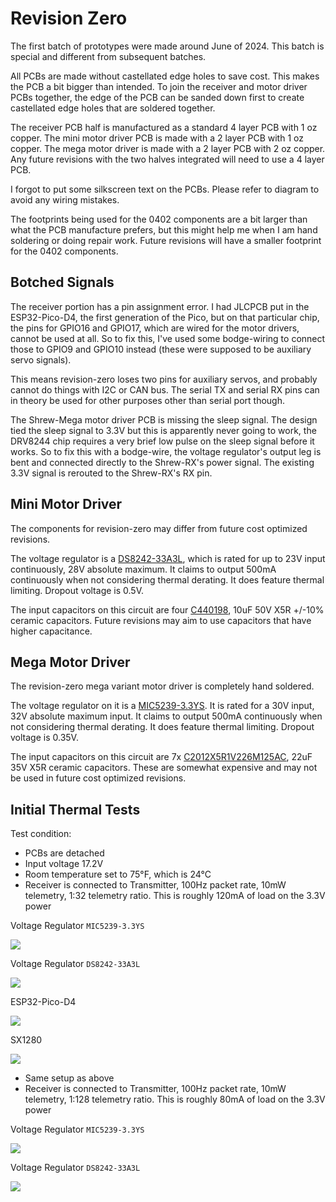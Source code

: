 # Revision Zero

The first batch of prototypes were made around June of 2024. This batch is special and different from subsequent batches.

All PCBs are made without castellated edge holes to save cost. This makes the PCB a bit bigger than intended. To join the receiver and motor driver PCBs together, the edge of the PCB can be sanded down first to create castellated edge holes that are soldered together.

The receiver PCB half is manufactured as a standard 4 layer PCB with 1 oz copper. The mini motor driver PCB is made with a 2 layer PCB with 1 oz copper. The mega motor driver is made with a 2 layer PCB with 2 oz copper. Any future revisions with the two halves integrated will need to use a 4 layer PCB.

I forgot to put some silkscreen text on the PCBs. Please refer to diagram to avoid any wiring mistakes.

The footprints being used for the 0402 components are a bit larger than what the PCB manufacture prefers, but this might help me when I am hand soldering or doing repair work. Future revisions will have a smaller footprint for the 0402 components.

## Botched Signals

The receiver portion has a pin assignment error. I had JLCPCB put in the ESP32-Pico-D4, the first generation of the Pico, but on that particular chip, the pins for GPIO16 and GPIO17, which are wired for the motor drivers, cannot be used at all. So to fix this, I've used some bodge-wiring to connect those to GPIO9 and GPIO10 instead (these were supposed to be auxiliary servo signals).

This means revision-zero loses two pins for auxiliary servos, and probably cannot do things with I2C or CAN bus. The serial TX and serial RX pins can in theory be used for other purposes other than serial port though.

The Shrew-Mega motor driver PCB is missing the sleep signal. The design tied the sleep signal to 3.3V but this is apparently never going to work, the DRV8244 chip requires a very brief low pulse on the sleep signal before it works. So to fix this with a bodge-wire, the voltage regulator's output leg is bent and connected directly to the Shrew-RX's power signal. The existing 3.3V signal is rerouted to the Shrew-RX's RX pin.

## Mini Motor Driver

The components for revision-zero may differ from future cost optimized revisions.

The voltage regulator is a [DS8242-33A3L](https://jlcpcb.com/partdetail/Dstech-DS824233A3L/C5884130), which is rated for up to 23V input continuously, 28V absolute maximum. It claims to output 500mA continuously when not considering thermal derating. It does feature thermal limiting. Dropout voltage is 0.5V.

The input capacitors on this circuit are four [C440198](https://jlcpcb.com/partdetail/439567-GRM21BR61H106KE43L/C440198), 10uF 50V X5R +/-10% ceramic capacitors. Future revisions may aim to use capacitors that have higher capacitance.

## Mega Motor Driver

The revision-zero mega variant motor driver is completely hand soldered.

The voltage regulator on it is a [MIC5239-3.3YS](https://www.digikey.com/en/products/detail/microchip-technology/MIC5239-3-3YS-TR/1030750). It is rated for a 30V input, 32V absolute maximum input. It claims to output 500mA continuously when not considering thermal derating. It does feature thermal limiting. Dropout voltage is 0.35V.

The input capacitors on this circuit are 7x [C2012X5R1V226M125AC](https://www.digikey.com/en/products/detail/tdk-corporation/C2012X5R1V226M125AC/3951664), 22uF 35V X5R ceramic capacitors. These are somewhat expensive and may not be used in future cost optimized revisions.

## Initial Thermal Tests

Test condition:

 * PCBs are detached
 * Input voltage 17.2V
 * Room temperature set to 75°F, which is 24°C
 * Receiver is connected to Transmitter, 100Hz packet rate, 10mW telemetry, 1:32 telemetry ratio. This is roughly 120mA of load on the 3.3V power

Voltage Regulator `MIC5239-3.3YS`

![](imgs/thermal-rev0-mic5239.jpg)

Voltage Regulator `DS8242-33A3L`

![](imgs/thermal-rev0-ds8242.jpg)

ESP32-Pico-D4

![](imgs/thermal-rev0-esp32.jpg)

SX1280

![](imgs/thermal-rev0-sx1280.jpg)

 * Same setup as above
 * Receiver is connected to Transmitter, 100Hz packet rate, 10mW telemetry, 1:128 telemetry ratio. This is roughly 80mA of load on the 3.3V power

Voltage Regulator `MIC5239-3.3YS`

![](imgs/thermal-rev0-mic5239-lower.jpg)

Voltage Regulator `DS8242-33A3L`

![](imgs/thermal-rev0-ds8242-lower.jpg)
